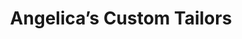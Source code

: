 ---
title: "Angelica’s Custom Tailors"
url: /campbell/angelicas-custom-tailors/
shop: Schneiderei
---